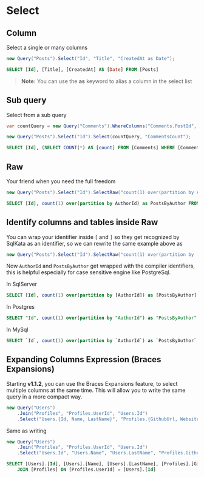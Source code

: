 # Select

## Column
Select a single or many columns

```cs
new Query("Posts").Select("Id", "Title", "CreatedAt as Date");
```

```sql
SELECT [Id], [Title], [CreatedAt] AS [Date] FROM [Posts]
```

> **Note:** You can use the **as** keyword to alias a column in the select list

## Sub query
Select from a sub query

```cs
var countQuery = new Query("Comments").WhereColumns("Comments.PostId", "Posts.Id").AsCount();

new Query("Posts").Select("Id").Select(countQuery, "CommentsCount");
```

```sql
SELECT [Id], (SELECT COUNT(*) AS [count] FROM [Comments] WHERE [Comments].[PostId] = [Posts].[Id]) AS [CommentsCount] FROM [Posts]
```

## Raw
Your friend when you need the full freedom

```cs
new Query("Posts").Select("Id").SelectRaw("count(1) over(partition by AuthorId) as PostsByAuthor")
```

```sql
SELECT [Id], count(1) over(partition by AuthorId) as PostsByAuthor FROM [Posts]
```

## Identify columns and tables inside Raw
You can wrap your identifier inside `[` and `]` so they get recognized by SqlKata as an identifier, so we can rewrite the same example above as


```cs
new Query("Posts").Select("Id").SelectRaw("count(1) over(partition by [AuthorId]) as [PostsByAuthor]")
```

Now `AuthorId` and `PostsByAuthor` get wrapped with the compiler identifiers, this is helpful especially for case sensitive engine like PostgreSql.

In SqlServer

```sql
SELECT [Id], count(1) over(partition by [AuthorId]) as [PostsByAuthor] FROM [Posts]
```

In Postgres

```sql
SELECT "Id", count(1) over(partition by "AuthorId") as "PostsByAuthor" FROM "Posts"
```

In MySql

```sql
SELECT `Id`, count(1) over(partition by `AuthorId`) as `PostsByAuthor` FROM `Posts`
```

## Expanding Columns Expression (Braces Expansions)
Starting **v1.1.2**, you can use the Braces Expansions feature, to select multiple columns at the same time. This will allow you to write the same query in a more compact way.

```cs
new Query("Users")
    .Join("Profiles", "Profiles.UserId", "Users.Id")
    .Select("Users.{Id, Name, LastName}", "Profiles.{GithubUrl, Website}")
```

Same as writing

```cs
new Query("Users")
    .Join("Profiles", "Profiles.UserId", "Users.Id")
    .Select("Users.Id", "Users.Name", "Users.LastName", "Profiles.GithubUrl", "Profiles.Website")
```

```sql
SELECT [Users].[Id], [Users].[Name], [Users].[LastName], [Profiles].[GithubUrl], [Profile].[Website] FROM [Users]
    JOIN [Profiles] ON [Profiles.UserId] = [Users].[Id]
```